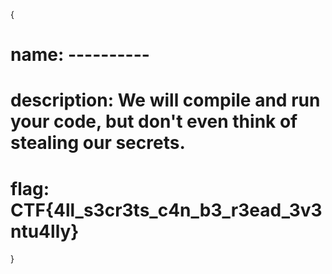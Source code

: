 {

# name: ----------
# description: We will compile and run your code, but don't even think of stealing our secrets.




# flag: CTF{4ll_s3cr3ts_c4n_b3_r3ead_3v3ntu4lly}

















}
